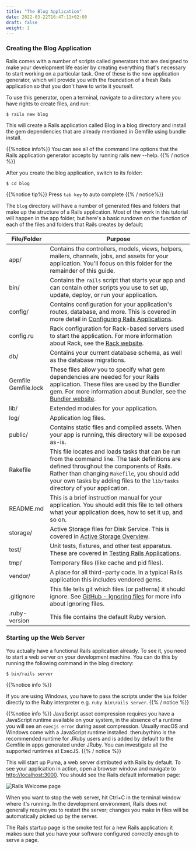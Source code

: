 ```yaml
---
title: "The Blog Application"
date: 2022-03-22T16:47:11+02:00
draft: false
weight: 1
---
```


###  Creating the Blog Application
Rails comes with a number of scripts called generators that are designed to make your development life easier by creating everything that's necessary to start working on a particular task. One of these is the new application generator, which will provide you with the foundation of a fresh Rails application so that you don't have to write it yourself.

To use this generator, open a terminal, navigate to a directory where you have rights to create files, and run:

```terminal
$ rails new blog
```

This will create a Rails application called Blog in a blog directory and install the gem dependencies that are already mentioned in Gemfile using bundle install.

{{%notice info%}}
You can see all of the command line options that the Rails application generator accepts by running rails new --help.
{{% / notice %}}

After you create the blog application, switch to its folder:

```terminal
$ cd blog
```
{{%notice tip%}}
Press `tab key` to auto complete
{{% / notice%}}

The `blog` directory will have a number of generated files and folders that make up the structure of a Rails application. Most of the work in this tutorial will happen in the app folder, but here's a basic rundown on the function of each of the files and folders that Rails creates by default:

<table>
<thead>
<tr>
<th>File/Folder</th>
<th>Purpose</th>
</tr>
</thead>
<tbody>
<tr>
<td>app/</td>
<td>Contains the controllers, models, views, helpers, mailers, channels, jobs, and assets for your application. You'll focus on this folder for the remainder of this guide.</td>
</tr>
<tr>
<td>bin/</td>
<td>Contains the <code>rails</code> script that starts your app and can contain other scripts you use to set up, update, deploy, or run your application.</td>
</tr>
<tr>
<td>config/</td>
<td>Contains configuration for your application's routes, database, and more. This is covered in more detail in <a href="configuring.html">Configuring Rails Applications</a>.</td>
</tr>
<tr>
<td>config.ru</td>
<td>Rack configuration for Rack-based servers used to start the application. For more information about Rack, see the <a href="https://rack.github.io/">Rack website</a>.</td>
</tr>
<tr>
<td>db/</td>
<td>Contains your current database schema, as well as the database migrations.</td>
</tr>
<tr>
<td>Gemfile<br>Gemfile.lock</td>
<td>These files allow you to specify what gem dependencies are needed for your Rails application. These files are used by the Bundler gem. For more information about Bundler, see the <a href="https://bundler.io">Bundler website</a>.</td>
</tr>
<tr>
<td>lib/</td>
<td>Extended modules for your application.</td>
</tr>
<tr>
<td>log/</td>
<td>Application log files.</td>
</tr>
<tr>
<td>public/</td>
<td>Contains static files and compiled assets. When your app is running, this directory will be exposed as-is.</td>
</tr>
<tr>
<td>Rakefile</td>
<td>This file locates and loads tasks that can be run from the command line. The task definitions are defined throughout the components of Rails. Rather than changing <code>Rakefile</code>, you should add your own tasks by adding files to the <code>lib/tasks</code> directory of your application.</td>
</tr>
<tr>
<td>README.md</td>
<td>This is a brief instruction manual for your application. You should edit this file to tell others what your application does, how to set it up, and so on.</td>
</tr>
<tr>
<td>storage/</td>
<td>Active Storage files for Disk Service. This is covered in <a href="active_storage_overview.html">Active Storage Overview</a>.</td>
</tr>
<tr>
<td>test/</td>
<td>Unit tests, fixtures, and other test apparatus. These are covered in <a href="testing.html">Testing Rails Applications</a>.</td>
</tr>
<tr>
<td>tmp/</td>
<td>Temporary files (like cache and pid files).</td>
</tr>
<tr>
<td>vendor/</td>
<td>A place for all third-party code. In a typical Rails application this includes vendored gems.</td>
</tr>
<tr>
<td>.gitignore</td>
<td>This file tells git which files (or patterns) it should ignore. See <a href="https://help.github.com/articles/ignoring-files">GitHub - Ignoring files</a> for more info about ignoring files.</td>
</tr>
<tr>
<td>.ruby-version</td>
<td>This file contains the default Ruby version.</td>
</tr>
</tbody>
</table>

### Starting up the Web Server
You actually have a functional Rails application already. To see it, you need to start a web server on your development machine. You can do this by running the following command in the blog directory:
```terminal
$ bin/rails server
```

{{%notice info %}}

If you are using Windows, you have to pass the scripts under the `bin` folder directly to the Ruby interpreter e.g. `ruby bin\rails server`.
{{% / notice %}}

{{%notice info %}}
JavaScript asset compression requires you have a JavaScript runtime available on your system, in the absence of a runtime you will see an `execjs error` during asset compression. Usually macOS and Windows come with a JavaScript runtime installed. therubyrhino is the recommended runtime for JRuby users and is added by default to the Gemfile in apps generated under JRuby. You can investigate all the supported runtimes at ExecJS.
{{% / notice %}}

This will start up Puma, a web server distributed with Rails by default. To see your application in action, open a browser window and navigate to [http://localhost:3000](http://localhost:3000). You should see the Rails default information page:

![Rails Welcome page](https://guides.rubyonrails.org/images/getting_started/rails_welcome.png?classes=shadow&outline&width=100pc)


When you want to stop the web server, hit Ctrl+C in the terminal window where it's running. In the development environment, Rails does not generally require you to restart the server; changes you make in files will be automatically picked up by the server.

The Rails startup page is the smoke test for a new Rails application: it makes sure that you have your software configured correctly enough to serve a page.